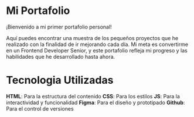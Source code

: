 # Mi Portafolio

¡Bienvenido a mi primer portafolio personal!

Aquí puedes encontrar una muestra de los pequeños proyectos que he realizado con la finalidad de ir mejorando cada día. Mi meta es convertirme en un Frontend Developer Senior, y este portafolio refleja mi progreso y las habilidades que he desarrollado hasta ahora.

# Tecnologia Utilizadas

**HTML**: Para la estructura del contenido
**CSS**: Para los estilos
**JS**: Para la interactividad y funcionalidad
**Figma**: Para el diseño y prototipado
**Github**: Para el control de versiones
